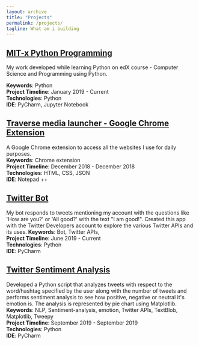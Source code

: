 ```yaml
---
layout: archive
title: "Projects"
permalink: /projects/
tagline: What am i building
---
```



## [MIT-x Python Programming](https://github.com/ashmichheda/MITx-6.00.1x-python-programming)
My work developed while learning Python on edX course - Computer Science and Programming using Python.<br/>

**Keywords**: Python <br/>
**Project Timeline**: January 2019 - Current <br/>
**Technologies**: Python <br/>
**IDE**: PyCharm, Jupyter Notebook <br/>

## [Traverse media launcher - Google Chrome Extension](https://github.com/ashmichheda/traverse-media-launcher)
A Google Chrome extension to access all the websites I use for daily purposes.<br/>
**Keywords**: Chrome extension <br/>
**Project Timeline**: December 2018 - December 2018 <br/>
**Technologies**: HTML, CSS, JSON <br/>
**IDE**: Notepad ++ <br/>

## [Twitter Bot](https://github.com/ashmichheda/twitter-bot)
My bot responds to tweets mentioning my account with the questions like 'How are you?' or 'All good?' with the text "I am good!". Created this app with the Twitter Developers account to explore the various Twitter APIs and its uses.
**Keywords**: Bot, Twitter APIs, <br/>
**Project Timeline**: June 2019 - Current <br/>
**Technologies**: Python <br/>
**IDE**: PyCharm <br/>

## [Twitter Sentiment Analysis](https://github.com/ashmichheda/twitter-sentiment-analysis)
Developed a Python script that analyzes tweets with respect to the word/hashtag specified by the user along with the number of tweets and performs sentiment analysis to see how positive, negative or neutral it's emotion is. The analysis is represented by pie chart using Matplotlib. <br/>
**Keywords**: NLP, Sentiment-analysis, emotion, Twitter APIs, TextBlob, Matplotlib, Tweepy <br/>
**Project Timeline**: September 2019 - September 2019 <br/>
**Technologies**: Python <br/>
**IDE**: PyCharm <br/>

